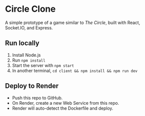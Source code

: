 # Circle Clone

A simple prototype of a game similar to *The Circle*, built with React, Socket.IO, and Express.

## Run locally
1. Install Node.js
2. Run `npm install`
3. Start the server with `npm start`
4. In another terminal, `cd client && npm install && npm run dev`

## Deploy to Render
- Push this repo to GitHub.
- On Render, create a new Web Service from this repo.
- Render will auto-detect the Dockerfile and deploy.
